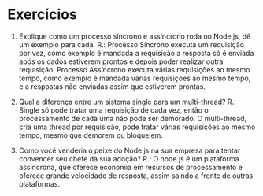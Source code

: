 # Exercícios
1. Explique como um processo síncrono e assíncrono roda no Node.js, dê um exemplo para cada.
 R.: Processo Síncrono executa um requisição por vez, como exemplo é mandada a requisição a resposta só é enviada após os dados estiverem prontos e depois poder realizar outra requisição.
	Processo Assíncrono executa várias requisições ao mesmo tempo, como exemplo é mandada várias requisições ao mesmo tempo, e a respostas não enviadas assim que estiverem prontas.

2. Qual a diferença entre um sistema single para um multi-thread?
	R.: Single só pode tratar uma requisição de cada vez, então o processamento de cada uma não pode ser demorado. O multi-thread, cria uma thread por requisição, pode tratar várias requisições ao mesmo tempo, mesmo que demorem ou bloqueiem.

3. Como você venderia o peixe do Node.js na sua empresa para tentar convencer seu chefe da sua adoção?
 R.: O node.js é um plataforma assíncrona, que oferece economia em recursos de processamento e oferece grande velocidade de resposta, assim saindo a frente de outras plataformas.
